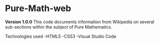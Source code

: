 # Pure-Math-web
**Version 1.0.0**
This code documents information from Wikipedia on several sub-sections within the subject of Pure Mathematics.

Technologies used
-HTML5
-CSS3
-Visual Studio Code
